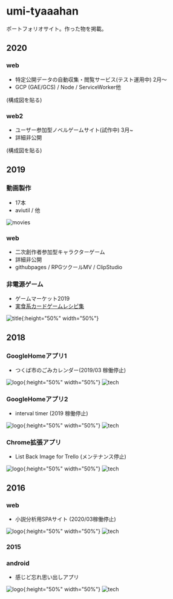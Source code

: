 # umi-tyaaahan
ポートフォリオサイト。作った物を掲載。

## 2020
### web
- 特定公開データの自動収集・閲覧サービス(テスト運用中) 2月～
- GCP (GAE/GCS) / Node / ServiceWorker他

(構成図を貼る)

### web2
- ユーザー参加型ノベルゲームサイト(試作中) 3月~
- 詳細非公開

(構成図を貼る)

## 2019
### 動画製作
- 17本
- aviutil / 他

![movies](images/movies.png)

### web
- 二次創作者参加型キャラクターゲーム
- 詳細非公開
- githubpages / RPGツクールMV / ClipStudio

### 非電源ゲーム
- ゲームマーケット2019
- [実食系カードゲームレシピ集](http://gamemarket.jp/game/%e5%ae%9f%e9%a3%9f%e7%b3%bb%e3%82%ab%e3%83%bc%e3%83%89%e3%82%b2%e3%83%bc%e3%83%a0-%e3%83%ac%e3%82%b7%e3%83%94%e9%9b%86/)

![title](images/cardgame.jpg){:height="50%" width="50%"}

## 2018
### GoogleHomeアプリ1
- つくば市のごみカレンダー(2019/03 稼働停止)

![logo](images/gomi_logo.png){:height="50%" width="50%"}
![tech](images/gomi_tech.png)

### GoogleHomeアプリ2
- interval timer (2019 稼働停止)

![logo](images/interval_logo.png){:height="50%" width="50%"}
![tech](images/interval_tech.png)

### Chrome拡張アプリ
- List Back Image for Trello (メンテナンス停止)

![logo](images/tello_logo.png){:height="50%" width="50%"}
![tech](images/tello_tech.png)

## 2016
### web
- 小説分析用SPAサイト (2020/03稼働停止)

![logo](images/nkaiwa_logo.png){:height="50%" width="50%"}
![tech](images/nkaiwa_tech.png)

### 2015
### android
- 感じど忘れ思い出しアプリ

![logo](images/anokanji_logo.png){:height="50%" width="50%"}
![tech](images/anokanji_tech.png)
